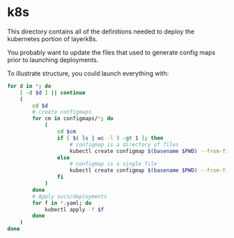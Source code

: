 # k8s

This directory contains all of the definitions needed to deploy the kubernetes portion of layerk8s.

You probably want to update the files that used to generate config maps prior to launching deployments.

To illustrate structure, you could launch everything with:

```bash
for d in *; do
    [ -d $d ] || continue
    (
        cd $d
        # create configmaps
        for cm in configmaps/*; do
            (
                cd $cm
                if [ $( ls | wc -l ) -gt 1 ]; then
                    # configmap is a directory of files
                    kubectl create configmap $(basename $PWD) --from-file . --dry-run=client -o yaml | kubectl apply -f -
                else
                    # configmap is a single file
                    kubectl create configmap $(basename $PWD) --from-file $(ls) --dry-run=client -o yaml | kubectl apply -f -
                fi
            )
        done
        # Apply svcs/deployments
        for f in *.yaml; do
            kubectl apply -f $f
        done
    )
done
```
